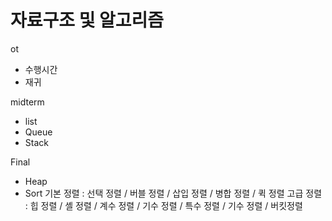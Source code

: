 # 자료구조 및 알고리즘 
ot
- 수행시간
- 재귀
  
midterm 
- list
- Queue
- Stack

Final
- Heap
- Sort
    기본 정렬 : 선택 정렬 / 버블 정렬 / 삽입 정렬 / 병합 정렬 / 퀵 정렬
    고급 정렬 : 힙 정렬 / 셸 정렬 / 계수 정렬 / 기수 정렬 / 특수 정렬 / 기수 정렬 / 버킷정렬
  
